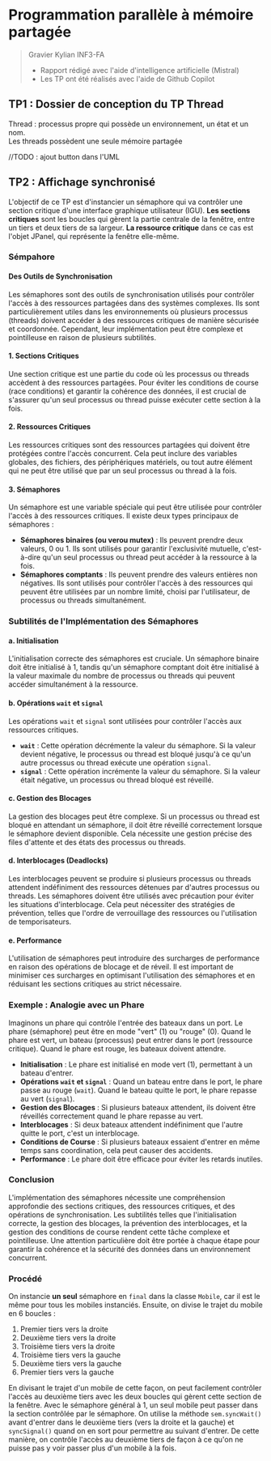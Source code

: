 # Programmation parallèle à mémoire partagée

> Gravier Kylian INF3-FA
> - Rapport rédigé avec l'aide d'intelligence artificielle (Mistral)
> - Les TP ont été réalisés avec l'aide de Github Copilot

## TP1 : Dossier de conception du TP Thread

Thread : processus propre qui possède un environnement, un état et un nom.  
Les threads possèdent une seule mémoire partagée

//TODO : ajout button dans l'UML


## TP2 : Affichage synchronisé

L'objectif de ce TP est d'instancier un sémaphore qui va contrôler une section critique d'une interface graphique utilisateur (IGU). 
**Les sections critiques** sont les boucles qui gèrent la partie centrale de la fenêtre, entre un tiers et deux tiers de sa largeur. 
**La ressource critique** dans ce cas est l'objet JPanel, qui représente la fenêtre elle-même.

### Sémpahore

#### Des Outils de Synchronisation

Les sémaphores sont des outils de synchronisation utilisés pour contrôler l'accès à des ressources partagées dans des systèmes complexes. Ils sont particulièrement utiles dans les environnements où plusieurs processus (threads) doivent accéder à des ressources critiques de manière sécurisée et coordonnée. Cependant, leur implémentation peut être complexe et pointilleuse en raison de plusieurs subtilités.

#### 1. **Sections Critiques**
Une section critique est une partie du code où les processus ou threads accèdent à des ressources partagées. Pour éviter les conditions de course (race conditions) et garantir la cohérence des données, il est crucial de s'assurer qu'un seul processus ou thread puisse exécuter cette section à la fois.

#### 2. **Ressources Critiques**
Les ressources critiques sont des ressources partagées qui doivent être protégées contre l'accès concurrent. Cela peut inclure des variables globales, des fichiers, des périphériques matériels, ou tout autre élément qui ne peut être utilisé que par un seul processus ou thread à la fois.

#### 3. **Sémaphores**
Un sémaphore est une variable spéciale qui peut être utilisée pour contrôler l'accès à des ressources critiques. Il existe deux types principaux de sémaphores :

- **Sémaphores binaires (ou verou mutex)** : Ils peuvent prendre deux valeurs, 0 ou 1. Ils sont utilisés pour garantir l'exclusivité mutuelle, c'est-à-dire qu'un seul processus ou thread peut accéder à la ressource à la fois.
- **Sémaphores comptants** : Ils peuvent prendre des valeurs entières non négatives. Ils sont utilisés pour contrôler l'accès à des ressources qui peuvent être utilisées par un nombre limité, choisi par l'utilisateur, de processus ou threads simultanément.

### Subtilités de l'Implémentation des Sémaphores

#### a. **Initialisation**
L'initialisation correcte des sémaphores est cruciale. Un sémaphore binaire doit être initialisé à 1, tandis qu'un sémaphore comptant doit être initialisé à la valeur maximale du nombre de processus ou threads qui peuvent accéder simultanément à la ressource.

#### b. **Opérations `wait` et `signal`**
Les opérations `wait` et `signal` sont utilisées pour contrôler l'accès aux ressources critiques.

- **`wait`** : Cette opération décrémente la valeur du sémaphore. Si la valeur devient négative, le processus ou thread est bloqué jusqu'à ce qu'un autre processus ou thread exécute une opération `signal`.
- **`signal`** : Cette opération incrémente la valeur du sémaphore. Si la valeur était négative, un processus ou thread bloqué est réveillé.

#### c. **Gestion des Blocages**
La gestion des blocages peut être complexe. Si un processus ou thread est bloqué en attendant un sémaphore, il doit être réveillé correctement lorsque le sémaphore devient disponible. Cela nécessite une gestion précise des files d'attente et des états des processus ou threads.

#### d. **Interblocages (Deadlocks)**
Les interblocages peuvent se produire si plusieurs processus ou threads attendent indéfiniment des ressources détenues par d'autres processus ou threads. Les sémaphores doivent être utilisés avec précaution pour éviter les situations d'interblocage. Cela peut nécessiter des stratégies de prévention, telles que l'ordre de verrouillage des ressources ou l'utilisation de temporisateurs.

#### e. **Performance**
L'utilisation de sémaphores peut introduire des surcharges de performance en raison des opérations de blocage et de réveil. Il est important de minimiser ces surcharges en optimisant l'utilisation des sémaphores et en réduisant les sections critiques au strict nécessaire.

### Exemple : Analogie avec un Phare
Imaginons un phare qui contrôle l'entrée des bateaux dans un port. Le phare (sémaphore) peut être en mode "vert" (1) ou "rouge" (0). Quand le phare est vert, un bateau (processus) peut entrer dans le port (ressource critique). Quand le phare est rouge, les bateaux doivent attendre.

- **Initialisation** : Le phare est initialisé en mode vert (1), permettant à un bateau d'entrer.
- **Opérations `wait` et `signal`** : Quand un bateau entre dans le port, le phare passe au rouge (`wait`). Quand le bateau quitte le port, le phare repasse au vert (`signal`).
- **Gestion des Blocages** : Si plusieurs bateaux attendent, ils doivent être réveillés correctement quand le phare repasse au vert.
- **Interblocages** : Si deux bateaux attendent indéfiniment que l'autre quitte le port, c'est un interblocage.
- **Conditions de Course** : Si plusieurs bateaux essaient d'entrer en même temps sans coordination, cela peut causer des accidents.
- **Performance** : Le phare doit être efficace pour éviter les retards inutiles.

### Conclusion
L'implémentation des sémaphores nécessite une compréhension approfondie des sections critiques, des ressources critiques, et des opérations de synchronisation. Les subtilités telles que l'initialisation correcte, la gestion des blocages, la prévention des interblocages, et la gestion des conditions de course rendent cette tâche complexe et pointilleuse. Une attention particulière doit être portée à chaque étape pour garantir la cohérence et la sécurité des données dans un environnement concurrent.

### Procédé

On instancie **un seul** sémaphore en `final` dans la classe `Mobile`, car il est le même pour tous les mobiles instanciés. Ensuite, on divise le trajet du mobile en 6 boucles :

1. Premier tiers vers la droite
2. Deuxième tiers vers la droite
3. Troisième tiers vers la droite
4. Troisième tiers vers la gauche
5. Deuxième tiers vers la gauche
6. Premier tiers vers la gauche

En divisant le trajet d'un mobile de cette façon, on peut facilement contrôler l'accès au deuxième tiers avec les deux boucles qui gèrent cette section de la fenêtre. Avec le sémaphore général à 1, un seul mobile peut passer dans la section contrôlée par le sémaphore. On utilise la méthode `sem.syncWait()` avant d'entrer dans le deuxième tiers (vers la droite et la gauche) et `syncSignal()` quand on en sort pour permettre au suivant d'entrer. De cette manière, on contrôle l'accès au deuxième tiers de façon à ce qu'on ne puisse pas y voir passer plus d'un mobile à la fois.
